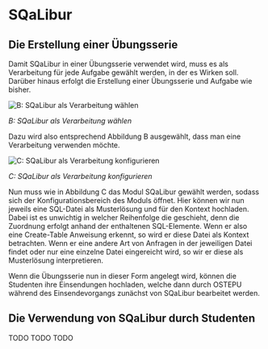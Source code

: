 # SQaLibur
## Die Erstellung einer Übungsserie

Damit SQaLibur in einer Übungsserie verwendet wird, muss es als Verarbeitung für jede Aufgabe gewählt werden, in der es Wirken soll.
Darüber hinaus erfolgt die Erstellung einer Übungsserie und Aufgabe wie bisher.

![B: SQaLibur als Verarbeitung wählen](SQaLiburB.png)

*B: SQaLibur als Verarbeitung wählen*

Dazu wird also entsprechend Abbildung B ausgewählt, dass man eine Verarbeitung verwenden möchte.

![C: SQaLibur als Verarbeitung konfigurieren](SQaLiburC.png)

*C: SQaLibur als Verarbeitung konfigurieren*

Nun muss wie in Abbildung C das Modul SQaLibur gewählt werden, sodass sich der Konfigurationsbereich des Moduls öffnet. Hier können wir nun jeweils eine SQL-Datei als Musterlösung und für den Kontext hochladen. Dabei ist es unwichtig in welcher Reihenfolge die geschieht, denn die Zuordnung erfolgt anhand der enthaltenen SQL-Elemente. Wenn er also eine Create-Table Anweisung erkennt, so wird er diese Datei als Kontext betrachten. Wenn er eine andere Art von Anfragen in der jeweiligen Datei findet oder nur eine einzelne Datei eingereicht wird, so wir er diese als Musterlösung interpretieren.

Wenn die Übungsserie nun in dieser Form angelegt wird, können die Studenten ihre Einsendungen hochladen, welche dann durch OSTEPU während des Einsendevorgangs zunächst von SQaLibur bearbeitet werden.

## Die Verwendung von SQaLibur durch Studenten
TODO TODO TODO
